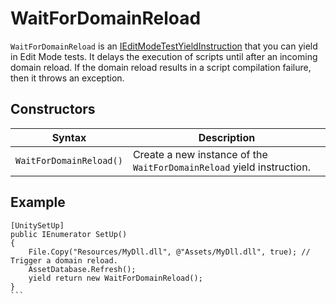 # WaitForDomainReload
`WaitForDomainReload` is an [IEditModeTestYieldInstruction](./reference-custom-yield-instructions.md) that you can yield in Edit Mode tests. It delays the execution of scripts until after an incoming domain reload. If the domain reload results in a script compilation failure, then it throws an exception.

## Constructors

| Syntax                       | Description                                                  |
| ---------------------------- | ------------------------------------------------------------ |
| `WaitForDomainReload()` | Create a new instance of the `WaitForDomainReload` yield instruction. |

## Example
``` C@
[UnitySetUp]
public IEnumerator SetUp()
{
    File.Copy("Resources/MyDll.dll", @"Assets/MyDll.dll", true); // Trigger a domain reload.
    AssetDatabase.Refresh();
    yield return new WaitForDomainReload();
}
```        